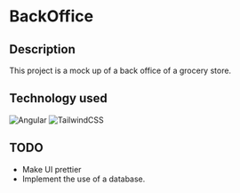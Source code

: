 # BackOffice

## Description
This project is a mock up of a back office of a grocery store.

## Technology used
![Angular](https://img.shields.io/badge/angular-%23DD0031.svg?style=for-the-badge&logo=angular&logoColor=white)
![TailwindCSS](https://img.shields.io/badge/tailwindcss-%2338B2AC.svg?style=for-the-badge&logo=tailwind-css&logoColor=white)


## TODO 
* Make UI prettier
* Implement the use of a database.
